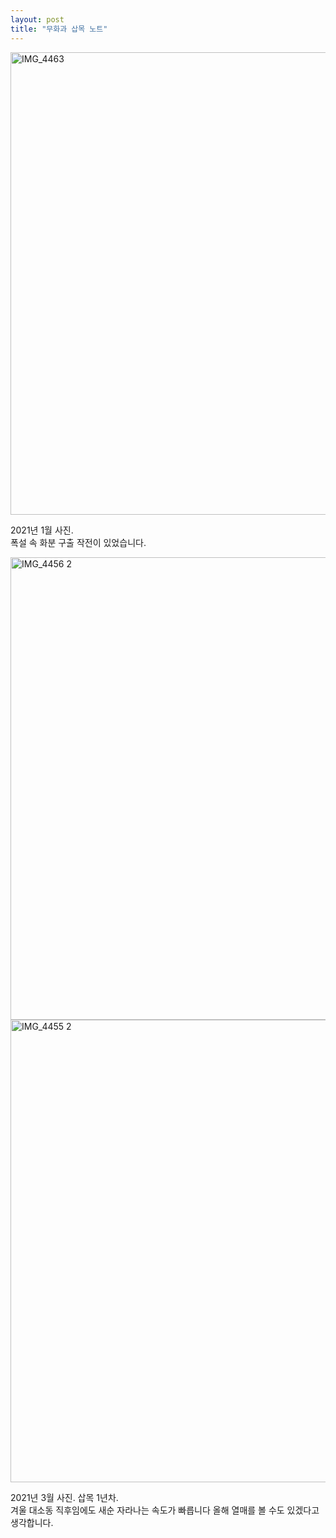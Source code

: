 ```yaml
---
layout: post
title: "무화과 삽목 노트"
---
```


<img width="740px" alt="IMG_4463" src="https://user-images.githubusercontent.com/81041256/111928164-36264e00-8af6-11eb-8f27-7d6a38c46efd.jpg">

2021년 1월 사진. <br/>
폭설 속 화분 구출 작전이 있었습니다.

<img width="740px" alt="IMG_4456 2" src="https://user-images.githubusercontent.com/81041256/111927635-ccf20b00-8af4-11eb-8bec-9f90bccccdc8.jpg">

<img width="740px" alt="IMG_4455 2" src="https://user-images.githubusercontent.com/81041256/111927630-c82d5700-8af4-11eb-9059-9fa7dc3a1b0f.jpg">

2021년 3월 사진. 삽목 1년차. <br/>
겨울 대소동 직후임에도 새순 자라나는 속도가 빠릅니다 올해 열매를 볼 수도 있겠다고 생각합니다.
